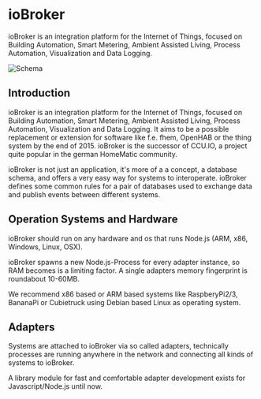 # ioBroker

ioBroker is an integration platform for the Internet of Things, focused on Building Automation, Smart Metering, Ambient Assisted Living, Process Automation, Visualization and Data Logging.

![Schema](img/marketing-buzz.png)

## Introduction
ioBroker is an integration platform for the Internet of Things, 
focused on Building Automation, Smart Metering, Ambient Assisted Living, Process Automation, Visualization and Data Logging. It aims to be a possible replacement or extension for software like f.e. fhem, OpenHAB or the thing system by the end of 2015. ioBroker is the successor of CCU.IO, a project quite popular in the german HomeMatic community.

ioBroker is not just an application, it's more of a a concept, a database schema, 
and offers a very easy way for systems to interoperate. ioBroker defines some common 
rules for a pair of databases used to exchange data and publish events between different systems.

## Operation Systems and Hardware
ioBroker should run on any hardware and os that runs Node.js (ARM, x86, Windows, Linux, OSX).

ioBroker spawns a new Node.js-Process for every adapter instance, so RAM becomes is a limiting factor. 
A single adapters memory fingerprint is roundabout 10-60MB.

We recommend x86 based or ARM based systems like RaspberyPi2/3, BananaPi or Cubietruck using 
Debian based Linux as operating system.

## Adapters
Systems are attached to ioBroker via so called adapters, technically processes are running 
anywhere in the network and connecting all kinds of systems to ioBroker.

A library module for fast and comfortable adapter development exists for Javascript/Node.js until now.